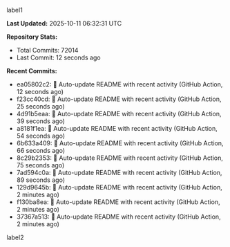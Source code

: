 
label1 
<!-- ACTIVITY_START -->
**Last Updated:** 2025-10-11 06:32:31 UTC

**Repository Stats:**
- Total Commits: 72014
- Last Commit: 12 seconds ago

**Recent Commits:**
- ea05802c2: 🤖 Auto-update README with recent activity (GitHub Action, 12 seconds ago)
- f23cc40cd: 🤖 Auto-update README with recent activity (GitHub Action, 25 seconds ago)
- 4d91b5eaa: 🤖 Auto-update README with recent activity (GitHub Action, 39 seconds ago)
- a8181f1ea: 🤖 Auto-update README with recent activity (GitHub Action, 54 seconds ago)
- 6b633a409: 🤖 Auto-update README with recent activity (GitHub Action, 66 seconds ago)
- 8c29b2353: 🤖 Auto-update README with recent activity (GitHub Action, 75 seconds ago)
- 7ad594c0a: 🤖 Auto-update README with recent activity (GitHub Action, 89 seconds ago)
- 129d9645b: 🤖 Auto-update README with recent activity (GitHub Action, 2 minutes ago)
- f130ba8ea: 🤖 Auto-update README with recent activity (GitHub Action, 2 minutes ago)
- 37367a513: 🤖 Auto-update README with recent activity (GitHub Action, 2 minutes ago)
<!-- ACTIVITY_END -->

label2
